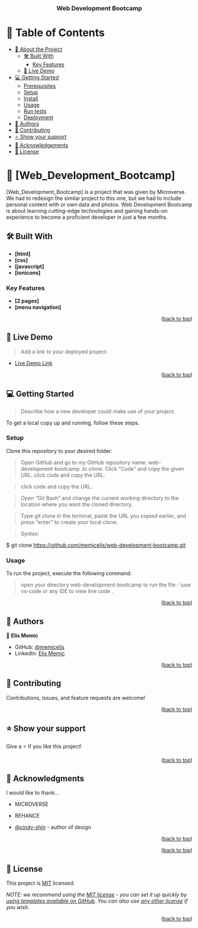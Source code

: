<a name="readme-top"></a>

<div align="center">

  <h3><b>Web Development Bootcamp</b></h3>

</div>

<!-- TABLE OF CONTENTS -->

# 📗 Table of Contents

- [📖 About the Project](#about-project)
  - [🛠 Built With](#built-with)
    - [Key Features](#key-features)
  - [🚀 Live Demo](#live-demo)
- [💻 Getting Started](#getting-started)
  - [Prerequisites](#prerequisites)
  - [Setup](#setup)
  - [Install](#install)
  - [Usage](#usage)
  - [Run tests](#run-tests)
  - [Deployment](#deployment)
- [👥 Authors](#authors)
- [🤝 Contributing](#contributing)
- [⭐️ Show your support](#support)
- [🙏 Acknowledgements](#acknowledgements)
- [📝 License](#license)

<!-- PROJECT DESCRIPTION -->

# 📖 [Web_Development_Bootcamp] <a name="about-project"></a>

[Web_Development_Bootcamp] is a project that was given by Microverse. We had to redesign the similar project to this one, but we had to include personal content with or own data and photos. Web Development Bootcamp is about learning cutting-edge technologies and gaining hands-on experience to become a proficient developer in just a few months.

## 🛠 Built With <a name="built-with"></a>

- **[html]**
- **[css]**
- **[javascript]**
- **[ionicons]**

<!-- Features -->

### Key Features <a name="key-features"></a>

- **[2 pages]**
- **[menu navigation]**

<p align="right">(<a href="#readme-top">back to top</a>)</p>

<!-- LIVE DEMO -->

## 🚀 Live Demo <a name="live-demo"></a>

> Add a link to your deployed project.

- [Live Demo Link](https://memicelis.github.io/web-development-bootcamp/)

<p align="right">(<a href="#readme-top">back to top</a>)</p>

## 💻 Getting Started <a name="getting-started"></a>

> Describe how a new developer could make use of your project.

To get a local copy up and running, follow these steps.

### Setup

Clone this repository to your desired folder:

> Open GitHub and go to my GitHub repository name: web-development-bootcamp .to clone.
> Click “Code” and copy the given URL.
> click code and copy the URL.

> click code and copy the URL.

> Open “Git Bash” and change the current working directory to the location where you want the cloned directory.

> Type git clone in the terminal, paste the URL you copied earlier, and press “enter” to create your local clone.

> Syntax:

$ git clone https://github.com/memicelis/web-development-bootcamp.git

### Usage

To run the project, execute the following command:

> open your directory web-development-bootcamp
> to run the file :
> \use vs-code or any IDE to view line code .

<p align="right">(<a href="#readme-top">back to top</a>)</p>

<!-- AUTHORS -->

## 👥 Authors <a name="authors"></a>

👤 **Elis Memic**

- GitHub: [@memicelis](https://github.com/memicelis)
- LinkedIn: [Elis Memic](https://www.linkedin.com/in/elis-memic-0a7393bb)

<p align="right">(<a href="#readme-top">back to top</a>)</p>

<!-- CONTRIBUTING -->

## 🤝 Contributing <a name="contributing"></a>

Contributions, issues, and feature requests are welcome!

<p align="right">(<a href="#readme-top">back to top</a>)</p>

<!-- SUPPORT -->

## ⭐️ Show your support <a name="support"></a>

Give a ⭐️ if you like this project!

<p align="right">(<a href="#readme-top">back to top</a>)</p>

<!-- ACKNOWLEDGEMENTS -->

## 🙏 Acknowledgments <a name="acknowledgements"></a>

I would like to thank...

- MICROVERSE

- BEHANCE

- [@cindy-shin](https://www.behance.net/adagio07) - author of design

<p align="right">(<a href="#readme-top">back to top</a>)</p>

<p align="right">(<a href="#readme-top">back to top</a>)</p>

<!-- LICENSE -->

## 📝 License <a name="license"></a>

This project is [MIT](./LICENSE) licensed.

_NOTE: we recommend using the [MIT license](https://choosealicense.com/licenses/mit/) - you can set it up quickly by [using templates available on GitHub](https://docs.github.com/en/communities/setting-up-your-project-for-healthy-contributions/adding-a-license-to-a-repository). You can also use [any other license](https://choosealicense.com/licenses/) if you wish._

<p align="right">(<a href="#readme-top">back to top</a>)</p>
